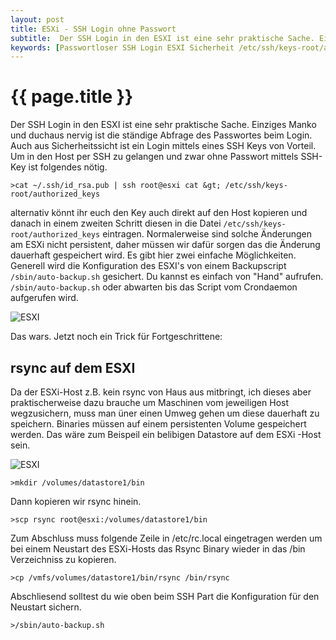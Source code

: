 ```yaml
---
layout: post
title: ESXi - SSH Login ohne Passwort
subtitle:  Der SSH Login in den ESXI ist eine sehr praktische Sache. Einziges Manko und duchaus nervig ist die ständige Abfrage des Passwortes beim Login. Auch aus Sicherheitssicht ist ein Login mittels eines SSH Keys von Vorteil. Um in den  Host per SSH zu gelangen und zwar ohne Passwort mittels SSH-Key ist folgendes nötig.
keywords: [Passwortloser SSH Login ESXI Sicherheit /etc/ssh/keys-root/authorized_keys /sbin/auto-backup.sh]
---
```

# {{ page.title }}

Der SSH Login in den ESXI ist eine sehr praktische Sache. Einziges Manko und duchaus nervig ist die ständige Abfrage des Passwortes beim Login. Auch aus Sicherheitssicht ist ein Login mittels eines SSH Keys von Vorteil. Um in den Host per SSH zu gelangen und zwar ohne Passwort mittels SSH-Key ist folgendes nötig.

```
>cat ~/.ssh/id_rsa.pub | ssh root@esxi cat &gt; /etc/ssh/keys-root/authorized_keys
```

alternativ könnt ihr euch den Key auch direkt auf den Host kopieren und danach in einem zweiten Schritt diesen in die Datei `/etc/ssh/keys-root/authorized_keys` eintragen. Normalerweise sind solche Änderungen am ESXi nicht persistent, daher müssen wir dafür sorgen das die Änderung dauerhaft gespeichert wird. Es gibt hier zwei einfache Möglichkeiten. Generell wird die Konfiguration des ESXI's von einem Backupscript `/sbin/auto-backup.sh` gesichert. Du kannst es einfach von "Hand" aufrufen. `/sbin/auto-backup.sh` oder abwarten bis das Script vom Crondaemon aufgerufen wird.


![ESXI](https://www.elastic2ls.com/wp-content/uploads/2015/06/ESXI_Screen1-300x55.png)


Das wars. Jetzt noch ein Trick für Fortgeschrittene:

## rsync auf dem ESXI

Da der ESXi-Host z.B. kein rsync von Haus aus mitbringt, ich dieses aber praktischerweise dazu brauche um Maschinen vom jeweiligen Host wegzusichern, muss man üner einen Umweg gehen um diese dauerhaft zu speichern. Binaries müssen auf einem persistenten Volume gespeichert werden. Das wäre zum Beispeil ein belibigen Datastore auf dem ESXi -Host sein.

![ESXI](https://www.elastic2ls.com/wp-content/uploads/2015/06/esxi_datastore-300x133.png)

```>mkdir /volumes/datastore1/bin```

Dann kopieren wir rsync hinein.

```>scp rsync root@esxi:/volumes/datastore1/bin```

Zum Abschluss muss folgende Zeile in /etc/rc.local eingetragen werden um bei einem Neustart des ESXi-Hosts das Rsync Binary wieder in das /bin Verzeichniss zu kopieren.

```>cp /vmfs/volumes/datastore1/bin/rsync /bin/rsync```

Abschliesend solltest du wie oben beim SSH Part die Konfiguration für den Neustart sichern.

```>/sbin/auto-backup.sh```
